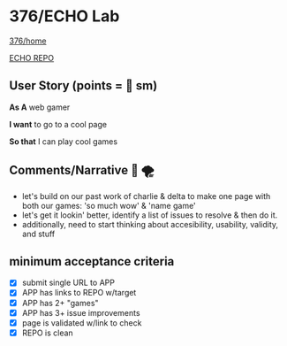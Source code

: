  # 376/ECHO Lab
 
 [376/home](https://gist.github.com/barrycumbie/83326a1ffcab7434abf9392795336d93)
 
 [ECHO REPO](https://github.com/barrycumbie/solid-happiness) 
 
 ## User Story (points = 👕 sm) 

**As A** web gamer  

**I want** to go to a cool page 

**So that** I can play cool games 

## Comments/Narrative :brain: :tornado: 
- let's build on our past work of charlie & delta to make one page with both our games: 'so much wow' & 'name game'
- let's get it lookin' better, identify a list of issues to resolve & then do it.
- additionally, need to start thinking about accesibility, usability, validity, and stuff 


## minimum acceptance criteria
- [x] submit single URL to APP
- [x] APP has links to REPO w/target
- [x] APP has 2+ "games" 
- [x] APP has 3+ issue improvements
- [x] page is validated w/link to check
- [x] REPO is clean
